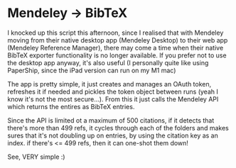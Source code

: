 # Mendeley → BibTeX
I knocked up this script this afternoon, since I realised that with Mendeley moving from their native desktop app (Mendeley Desktop) to their web app (Mendeley Reference Manager), there may come a time when their native BibTeX exporter functionality is no longer available. If you prefer not to use the desktop app anyway, it's also useful (I personally quite like using PaperShip, since the iPad version can run on my M1 mac)

The app is pretty simple, it just creates and manages an OAuth token, refreshes it if needed and pickles the token object between runs (yeah I know it's not the most secure...). From this it just calls the Mendeley API which returns the entires as BibTeX entries.

Since the API is limited ot a maximum of 500 citations, if it detects that there's more than 499 refs, it cycles through each of the folders and makes sures that it's not doubling up on entries, by using the citation key as an index. if there's \<= 499 refs, then it can one-shot them down!

See, VERY simple :)
